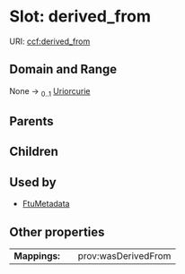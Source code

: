 
# Slot: derived_from




URI: [ccf:derived_from](http://purl.org/ccf/derived_from)


## Domain and Range

None &#8594;  <sub>0..1</sub> [Uriorcurie](types/Uriorcurie.md)

## Parents


## Children


## Used by

 * [FtuMetadata](FtuMetadata.md)

## Other properties

|  |  |  |
| --- | --- | --- |
| **Mappings:** | | prov:wasDerivedFrom |

